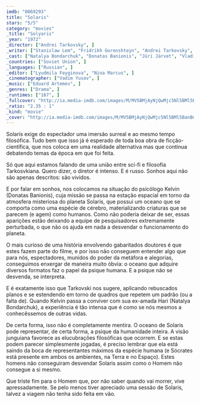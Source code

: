 ```yaml
---
imdb: "0069293"
title: "Solaris"
stars: "5/5"
category: "movies"
_title: "Solyaris"
_year: "1972"
_director: ["Andrei Tarkovsky", ]
_writer: ["Stanislaw Lem", "Fridrikh Gorenshteyn", "Andrei Tarkovsky", ]
_cast: ["Natalya Bondarchuk", "Donatas Banionis", "Jüri Järvet", "Vladislav Dvorzhetskiy", "Nikolay Grinko", "Anatoliy Solonitsyn", "Olga Barnet", "Vitalik Kerdimun", "Olga Kizilova", ]
_countries: ["Soviet Union", ]
_languages: ["Russian", ]
_editor: ["Lyudmila Feyginova", "Nina Marcus", ]
_cinematographer: ["Vadim Yusov", ]
_music: ["Eduard Artemev", ]
_genres: ["Drama", ]
_runtimes: ["167", ]
_fullcover: "http://ia.media-imdb.com/images/M/MV5BMjAyNjQwMjc5Nl5BMl5BanBnXkFtZTgwOTk4MjI2MTE@.jpg"
_ratio: "2.35 : 1"
_kind: "movie"
_cover: "http://ia.media-imdb.com/images/M/MV5BMjAyNjQwMjc5Nl5BMl5BanBnXkFtZTgwOTk4MjI2MTE@._V1._SX99_SY140_.jpg"
---
```

Solaris exige do espectador uma imersão surreal e ao mesmo tempo filosófica. Tudo bem que isso já é esperado de toda boa obra de ficção-científica, que nos coloca em uma realidade alternativa mas que continua debatendo temas da época em que foi feita.

Só que aqui estamos falando de uma união entre sci-fi e filosofia Tarkosvkiana. Quero dizer, o diretor é intenso. E é russo. Sonhos aqui não são apenas descritos: são vividos.

E por falar em sonhos, nos colocamos na situação do psicólogo Kelvin (Donatas Banionis), cuja missão se passa na estação espacial em torno da atmosfera misteriosa do planeta Solaris, que possui um oceano que se comporta como uma espécie de cérebro, materializando criaturas que se parecem (e agem) como humanos. Como não poderia deixar de ser, essas aparições estão deixando a equipe de pesquisadores extremamente perturbada, o que não os ajuda em nada a desvendar o funcionamento do planeta.

O mais curioso de uma história envolvendo gabaritados doutores é que estes fazem parte do filme, e por isso não conseguem entender algo que para nós, espectadores, munidos do poder da metáfora e alegorias, conseguimos enxergar de maneira muito óbvia: o oceano que adquire diversos formatos faz o papel da psique humana. E a psique não se desvenda, se interpreta.

E é exatamente isso que Tarkovski nos sugere, aplicando rebuscados planos e se estendendo em torno de quadros que repetem um padrão (ou a falta de). Quando Kelvin passa a conviver com sua ex-amada Hari (Natalya Bondarchuk), a experiência é tão intensa que é como se nós mesmos a conhecêssemos de outras vidas.

De certa forma, isso não é completamente mentira. O oceano de Solaris pode representar, de certa forma, a psique da humanidade inteira. A visão junguiana favorece as elucubrações filosóficas que ocorrem. E se estas podem parecer simplesmente jogadas, é preciso lembrar que ela está saindo da boca de representantes máximos da espécie humana (e Sócrates está presente em ambos os ambientes, na Terra e no Espaço). Estes homens não conseguiram desvendar Solaris assim como o Homem não consegue a si mesmo.

Que triste fim para o Homem que, por não saber quando vai morrer, vive apressadamente. Se pelo menos tiver apreciado uma sessão de Solaris, talvez a viagem não tenha sido feita em vão.

